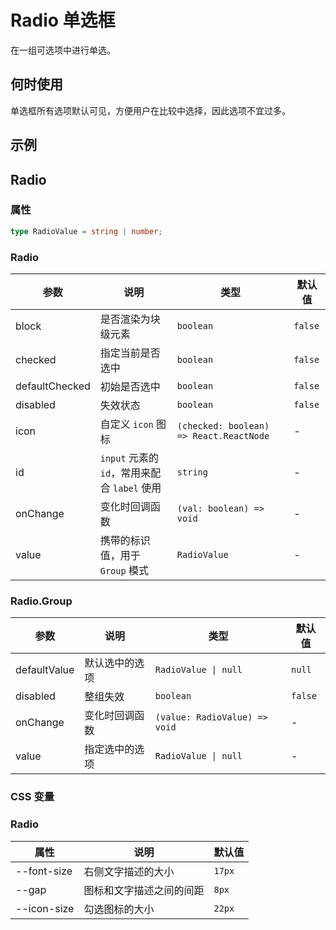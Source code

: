# Radio 单选框

在一组可选项中进行单选。

## 何时使用

单选框所有选项默认可见，方便用户在比较中选择，因此选项不宜过多。

## 示例

<code src="./demos/demo1.tsx"></code>

<code src="./demos/demo2.tsx"></code>

## Radio

### 属性

```ts | pure
type RadioValue = string | number;
```

### Radio

| 参数           | 说明                                         | 类型                                    | 默认值  |
| -------------- | -------------------------------------------- | --------------------------------------- | ------- |
| block          | 是否渲染为块级元素                           | `boolean`                               | `false` |
| checked        | 指定当前是否选中                             | `boolean`                               | `false` |
| defaultChecked | 初始是否选中                                 | `boolean`                               | `false` |
| disabled       | 失效状态                                     | `boolean`                               | `false` |
| icon           | 自定义 `icon` 图标                           | `(checked: boolean) => React.ReactNode` | -       |
| id             | `input` 元素的 `id`，常用来配合 `label` 使用 | `string`                                | -       |
| onChange       | 变化时回调函数                               | `(val: boolean) => void`                | -       |
| value          | 携带的标识值，用于 `Group` 模式              | `RadioValue`                            | -       |

### Radio.Group

| 参数         | 说明           | 类型                          | 默认值  |
| ------------ | -------------- | ----------------------------- | ------- |
| defaultValue | 默认选中的选项 | `RadioValue \| null`          | `null`  |
| disabled     | 整组失效       | `boolean`                     | `false` |
| onChange     | 变化时回调函数 | `(value: RadioValue) => void` | -       |
| value        | 指定选中的选项 | `RadioValue \| null`          | -       |

### CSS 变量

### Radio

| 属性        | 说明                     | 默认值 |
| ----------- | ------------------------ | ------ |
| --font-size | 右侧文字描述的大小       | `17px` |
| --gap       | 图标和文字描述之间的间距 | `8px`  |
| --icon-size | 勾选图标的大小           | `22px` |
